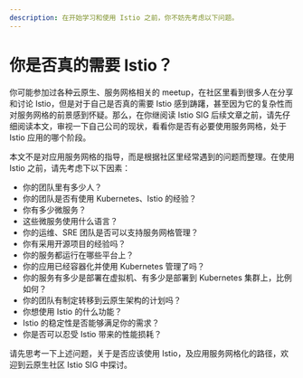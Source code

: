 ```yaml
---
description: 在开始学习和使用 Istio 之前，你不妨先考虑以下问题。
---
```


# 你是否真的需要 Istio？

你可能参加过各种云原生、服务网格相关的 meetup，在社区里看到很多人在分享和讨论  Istio，但是对于自己是否真的需要 Istio 感到踌躇，甚至因为它的复杂性而对服务网格的前景感到怀疑。那么，在你继阅读 Istio SIG  后续文章之前，请先仔细阅读本文，审视一下自己公司的现状，看看你是否有必要使用服务网格，处于 Istio 应用的哪个阶段。

本文不是对应用服务网格的指导，而是根据社区里经常遇到的问题而整理。在使用 Istio 之前，请先考虑下以下因素：

* 你的团队里有多少人？
* 你的团队是否有使用 Kubernetes、Istio 的经验？
* 你有多少微服务？
* 这些微服务使用什么语言？
* 你的运维、SRE 团队是否可以支持服务网格管理？
* 你有采用开源项目的经验吗？
* 你的服务都运行在哪些平台上？
* 你的应用已经容器化并使用 Kubernetes 管理了吗？
* 你的服务有多少是部署在虚拟机、有多少是部署到 Kubernetes 集群上，比例如何？
* 你的团队有制定转移到云原生架构的计划吗？
* 你想使用 Istio 的什么功能？
* Istio 的稳定性是否能够满足你的需求？
* 你是否可以忍受 Istio 带来的性能损耗？

请先思考一下上述问题，关于是否应该使用 Istio，及应用服务网格化的路径，欢迎到云原生社区 Istio SIG 中探讨。

